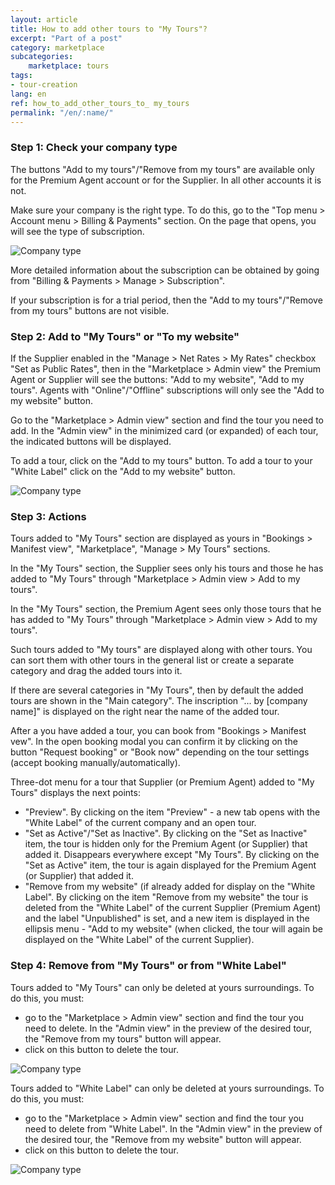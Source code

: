 ```yaml
---
layout: article
title: How to add other tours to "My Tours"?
excerpt: "Part of a post"
category: marketplace
subcategories:
    marketplace: tours
tags:
- tour-creation
lang: en
ref: how_to_add_other_tours_to_ my_tours
permalink: "/en/:name/"
---
```


### **Step 1: Check your company type**

The buttons "Add to my tours"/"Remove from my tours" are available only for the Premium Agent account or for the Supplier. In all other accounts it is not.

Make sure your company is the right type. To do this, go to the "Top menu > Account menu > Billing & Payments" section. On the page that opens, you will see the type of subscription.

![Company type](/assets/images/how_to_add_other_tours_to_my_tours1.png) 

More detailed information about the subscription can be obtained by going from "Billing & Payments > Manage > Subscription".

If your subscription is for a trial period, then the "Add to my tours"/"Remove from my tours" buttons are not visible.

### **Step 2: Add to "My Tours" or "To my website"**

If the Supplier enabled in the "Manage > Net Rates > My Rates" checkbox "Set as Public Rates", then in the "Marketplace > Admin view" the Premium Agent or Supplier will see the buttons: "Add to my website", "Add to my tours". Agents with "Online"/"Offline" subscriptions will only see the "Add to my website" button.

Go to the "Marketplace > Admin view" section and find the tour you need to add. In the "Admin view" in the minimized card (or expanded) of each tour, the indicated buttons will be displayed.

To add a tour, click on the "Add to my tours" button. To add a tour to your "White Label" click on the "Add to my website" button.

![Company type](/assets/images/how_to_add_other_tours_to_my_tours2.png) 

### **Step 3: Actions**

Tours added to "My Tours" section are displayed as yours in "Bookings > Manifest view", "Marketplace", "Manage > My Tours" sections.

In the "My Tours" section, the Supplier sees only his tours and those he has added to "My Tours" through "Marketplace > Admin view > Add to my tours".

In the "My Tours" section, the Premium Agent sees only those tours that he has added to "My Tours" through "Marketplace > Admin view > Add to my tours".

Such tours added to "My tours" are displayed along with other tours. You can sort them with other tours in the general list or create a separate category and drag the added tours into it.

If there are several categories in "My Tours", then by default the added tours are shown in the "Main category". The inscription "... by [company name]" is displayed on the right near the name of the added tour.

After a you have added a tour, you can book from "Bookings > Manifest vew". In the open booking modal you can confirm it by clicking on the button "Request booking" or "Book now" depending on the tour settings (accept booking manually/automatically).

Three-dot menu for a tour that Supplier (or Premium Agent) added to "My Tours" displays the next points:
- "Preview". By clicking on the item "Preview" - a new tab opens with the "White Label" of the current company and an open tour.
- "Set as Active"/"Set as Inactive". By clicking on the "Set as Inactive" item, the tour is hidden only for the Premium Agent (or Supplier) that added it. Disappears everywhere except "My Tours". By clicking on the "Set as Active" item, the tour is again displayed for the Premium Agent (or Supplier) that added it.
- "Remove from my website" (if already added for display on the "White Label". By clicking on the item "Remove from my website" the tour is deleted from the "White Label" of the current Supplier (Premium Agent) and the label "Unpublished" is set, and a new item is displayed in the ellipsis menu - "Add to my website" (when clicked, the tour will again be displayed on the "White Label" of the current Supplier).

### **Step 4: Remove from "My Tours" or from "White Label"**

Tours added to "My Tours" can only be deleted at yours surroundings. To do this, you must:
- go to the "Marketplace > Admin view" section and find the tour you need to delete. In the "Admin view" in the preview of the desired tour, the "Remove from my tours" button will appear.
- click on this button to delete the tour.

![Company type](/assets/images/how_to_add_other_tours_to_my_tours3.png) 

Tours added to "White Label" can only be deleted at yours surroundings. To do this, you must:
- go to the "Marketplace > Admin view" section and find the tour you need to delete from "White Label". In the "Admin view" in the preview of the desired tour, the "Remove from my website" button will appear.
- click on this button to delete the tour.

![Company type](/assets/images/how_to_add_other_tours_to_my_tours4.png) 
